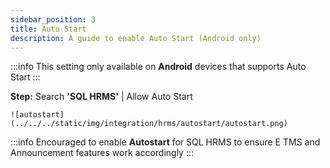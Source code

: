 ```yaml
---
sidebar_position: 3
title: Auto Start
description: A guide to enable Auto Start (Android only)
---
```


:::info
This setting only available on **Android** devices that supports Auto Start
:::

**Step:** Search **'SQL HRMS'** | Allow Auto Start

    ![autostart](../../../static/img/integration/hrms/autostart/autostart.png)

:::info
Encouraged to enable **Autostart** for SQL HRMS to ensure E TMS and Announcement features work accordingly
:::
